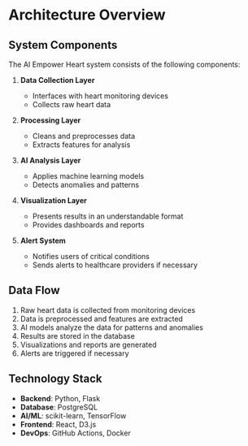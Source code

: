 # Architecture Overview

## System Components

The AI Empower Heart system consists of the following components:

1. **Data Collection Layer**
   - Interfaces with heart monitoring devices
   - Collects raw heart data

2. **Processing Layer**
   - Cleans and preprocesses data
   - Extracts features for analysis

3. **AI Analysis Layer**
   - Applies machine learning models
   - Detects anomalies and patterns

4. **Visualization Layer**
   - Presents results in an understandable format
   - Provides dashboards and reports

5. **Alert System**
   - Notifies users of critical conditions
   - Sends alerts to healthcare providers if necessary

## Data Flow

1. Raw heart data is collected from monitoring devices
2. Data is preprocessed and features are extracted
3. AI models analyze the data for patterns and anomalies
4. Results are stored in the database
5. Visualizations and reports are generated
6. Alerts are triggered if necessary

## Technology Stack

- **Backend**: Python, Flask
- **Database**: PostgreSQL
- **AI/ML**: scikit-learn, TensorFlow
- **Frontend**: React, D3.js
- **DevOps**: GitHub Actions, Docker
